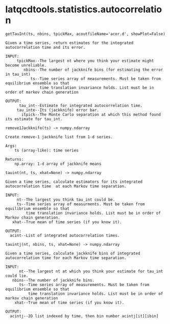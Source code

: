latqcdtools.statistics.autocorrelation
=============

`getTauInt(ts, nbins, tpickMax, acoutfileName='acor.d', showPlot=False)`
 
    Given a time series, return estimates for the integrated autocorrelation time and its error.

    INPUT:
         tpickMax--The largest nt where you think your estimate might become unreliable.
            nbins--The number of jackknife bins (for estimating the error in tau_int)
               ts--Time series array of measurements. Must be taken from equilibrium ensemble so that
                   time translation invariance holds. List must be in order of markov chain generation

    OUTPUT:
          tau_int--Estimate for integrated autocorrelation time.
         tau_inte--Its (jackknife) error bar.
           itpick--The Monte Carlo separation at which this method found its estimate for tau_int. 
    
`remove1Jackknife(ts) -> numpy.ndarray`
 
    Create remove-1 jackknife list from 1-d series.

    Args:
        ts (array-like): time series 

    Returns:
        np.array: 1-d array of jackknife means 
    
`tauint(nt, ts, xhat=None) -> numpy.ndarray`
 
    Given a time series, calculate estimators for its integrated autocorrelation time  at each Markov time separation.

    INPUT:
         nt--The largest you think tau_int could be.
         ts--Time series array of measurments. Must be taken from equilibrium ensemble so that
             time translation invariance holds. List must be in order of Markov chain generation.
       xhat--True mean of time series (if you know it).

    OUTPUT:
      acint--List of integrated autocorrelation times. 
      
`tauintj(nt, nbins, ts, xhat=None) -> numpy.ndarray`
 
    Given a time series, calculate jackknife bins of integrated autocorrelation time for each Markov time separation.

    INPUT:
          nt--The largest nt at which you think your estimate for tau_int could lie.
       nbins--The number of jackknife bins.
          ts--Time series array of measurements. Must be taken from equilibrium ensemble so that
              time translation invariance holds. List must be in order of markov chain generation
        xhat--True mean of time series (if you know it).

    OUTPUT:
      acintj--2D list indexed by time, then bin number acintj[it][ibin] 
      
